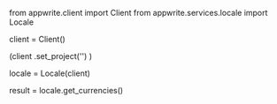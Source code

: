 from appwrite.client import Client
from appwrite.services.locale import Locale

client = Client()

(client
  .set_project('')
)

locale = Locale(client)

result = locale.get_currencies()
